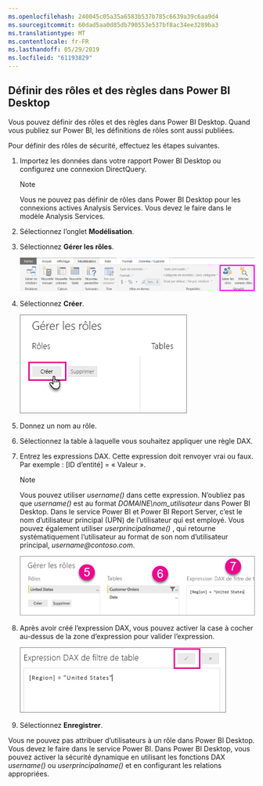 ```yaml
---
ms.openlocfilehash: 240045c05a35a6583b537b785c6639a39c6aa9d4
ms.sourcegitcommit: 60dad5aa0d85db790553e537bf8ac34ee3289ba3
ms.translationtype: MT
ms.contentlocale: fr-FR
ms.lasthandoff: 05/29/2019
ms.locfileid: "61193829"
---
```

## <a name="define-roles-and-rules-in-power-bi-desktop"></a>Définir des rôles et des règles dans Power BI Desktop
Vous pouvez définir des rôles et des règles dans Power BI Desktop. Quand vous publiez sur Power BI, les définitions de rôles sont aussi publiées.

Pour définir des rôles de sécurité, effectuez les étapes suivantes.

1. Importez les données dans votre rapport Power BI Desktop ou configurez une connexion DirectQuery.
   
   > [!NOTE]
   > Vous ne pouvez pas définir de rôles dans Power BI Desktop pour les connexions actives Analysis Services. Vous devez le faire dans le modèle Analysis Services.
   > 
   > 
1. Sélectionnez l’onglet **Modélisation**.
2. Sélectionnez **Gérer les rôles**.
   
   ![](./media/rls-desktop-define-roles/powerbi-desktop-security.png)
4. Sélectionnez **Créer**.
   
   ![](./media/rls-desktop-define-roles/powerbi-desktop-security-create-role.png)
5. Donnez un nom au rôle. 
6. Sélectionnez la table à laquelle vous souhaitez appliquer une règle DAX.
7. Entrez les expressions DAX. Cette expression doit renvoyer vrai ou faux. Par exemple : [ID d’entité] = « Valeur ».
   
   > [!NOTE]
   > Vous pouvez utiliser *username()* dans cette expression. N’oubliez pas que *username()* est au format *DOMAINE\nom_utilisateur* dans Power BI Desktop. Dans le service Power BI et Power BI Report Server, c’est le nom d’utilisateur principal (UPN) de l’utilisateur qui est employé. Vous pouvez également utiliser *userprincipalname()* , qui retourne systématiquement l’utilisateur au format de son nom d’utilisateur principal, *username\@contoso.com*.
   > 
   > 
   
   ![](./media/rls-desktop-define-roles/powerbi-desktop-security-create-rule.png)
8. Après avoir créé l’expression DAX, vous pouvez activer la case à cocher au-dessus de la zone d’expression pour valider l’expression.
   
   ![](./media/rls-desktop-define-roles/powerbi-desktop-security-validate-dax.png)
9. Sélectionnez **Enregistrer**.

Vous ne pouvez pas attribuer d’utilisateurs à un rôle dans Power BI Desktop. Vous devez le faire dans le service Power BI. Dans Power BI Desktop, vous pouvez activer la sécurité dynamique en utilisant les fonctions DAX *username()* ou *userprincipalname()* et en configurant les relations appropriées. 

